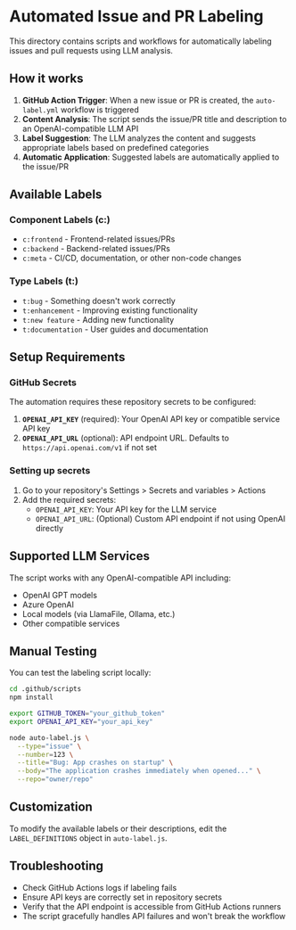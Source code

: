 # Automated Issue and PR Labeling

This directory contains scripts and workflows for automatically labeling issues and pull requests using LLM analysis.

## How it works

1. **GitHub Action Trigger**: When a new issue or PR is created, the `auto-label.yml` workflow is triggered
2. **Content Analysis**: The script sends the issue/PR title and description to an OpenAI-compatible LLM API
3. **Label Suggestion**: The LLM analyzes the content and suggests appropriate labels based on predefined categories
4. **Automatic Application**: Suggested labels are automatically applied to the issue/PR

## Available Labels

### Component Labels (c:)
- `c:frontend` - Frontend-related issues/PRs
- `c:backend` - Backend-related issues/PRs  
- `c:meta` - CI/CD, documentation, or other non-code changes

### Type Labels (t:)
- `t:bug` - Something doesn't work correctly
- `t:enhancement` - Improving existing functionality
- `t:new feature` - Adding new functionality
- `t:documentation` - User guides and documentation

## Setup Requirements

### GitHub Secrets

The automation requires these repository secrets to be configured:

1. **`OPENAI_API_KEY`** (required): Your OpenAI API key or compatible service API key
2. **`OPENAI_API_URL`** (optional): API endpoint URL. Defaults to `https://api.openai.com/v1` if not set

### Setting up secrets

1. Go to your repository's Settings > Secrets and variables > Actions
2. Add the required secrets:
   - `OPENAI_API_KEY`: Your API key for the LLM service
   - `OPENAI_API_URL`: (Optional) Custom API endpoint if not using OpenAI directly

## Supported LLM Services

The script works with any OpenAI-compatible API including:
- OpenAI GPT models
- Azure OpenAI
- Local models (via LlamaFile, Ollama, etc.)
- Other compatible services

## Manual Testing

You can test the labeling script locally:

```bash
cd .github/scripts
npm install

export GITHUB_TOKEN="your_github_token"
export OPENAI_API_KEY="your_api_key"

node auto-label.js \
  --type="issue" \
  --number=123 \
  --title="Bug: App crashes on startup" \
  --body="The application crashes immediately when opened..." \
  --repo="owner/repo"
```

## Customization

To modify the available labels or their descriptions, edit the `LABEL_DEFINITIONS` object in `auto-label.js`.

## Troubleshooting

- Check GitHub Actions logs if labeling fails
- Ensure API keys are correctly set in repository secrets
- Verify that the API endpoint is accessible from GitHub Actions runners
- The script gracefully handles API failures and won't break the workflow